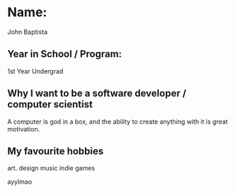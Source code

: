 # Name:
John Baptista

## Year in School / Program:
1st Year Undergrad

## Why I want to be a software developer / computer scientist
A computer is god in a box, and the ability to create anything
with it is great motivation.

## My favourite hobbies
art.
design
music
indie games

ayylmao
